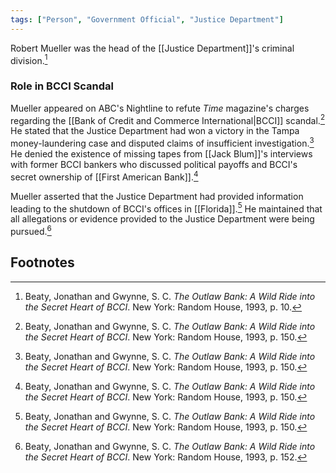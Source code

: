 ```yaml
---
tags: ["Person", "Government Official", "Justice Department"]
---
```

Robert Mueller was the head of the [[Justice Department]]'s criminal division.[^1]

### Role in BCCI Scandal

Mueller appeared on ABC's Nightline to refute *Time* magazine's charges regarding the [[Bank of Credit and Commerce International|BCCI]] scandal.[^2] He stated that the Justice Department had won a victory in the Tampa money-laundering case and disputed claims of insufficient investigation.[^3] He denied the existence of missing tapes from [[Jack Blum]]'s interviews with former BCCI bankers who discussed political payoffs and BCCI's secret ownership of [[First American Bank]].[^4]

Mueller asserted that the Justice Department had provided information leading to the shutdown of BCCI's offices in [[Florida]].[^5] He maintained that all allegations or evidence provided to the Justice Department were being pursued.[^6]

## Footnotes

[^1]: Beaty, Jonathan and Gwynne, S. C. *The Outlaw Bank: A Wild Ride into the Secret Heart of BCCI*. New York: Random House, 1993, p. 10.
[^2]: Beaty, Jonathan and Gwynne, S. C. *The Outlaw Bank: A Wild Ride into the Secret Heart of BCCI*. New York: Random House, 1993, p. 150.
[^3]: Beaty, Jonathan and Gwynne, S. C. *The Outlaw Bank: A Wild Ride into the Secret Heart of BCCI*. New York: Random House, 1993, p. 150.
[^4]: Beaty, Jonathan and Gwynne, S. C. *The Outlaw Bank: A Wild Ride into the Secret Heart of BCCI*. New York: Random House, 1993, p. 150.
[^5]: Beaty, Jonathan and Gwynne, S. C. *The Outlaw Bank: A Wild Ride into the Secret Heart of BCCI*. New York: Random House, 1993, p. 150.
[^6]: Beaty, Jonathan and Gwynne, S. C. *The Outlaw Bank: A Wild Ride into the Secret Heart of BCCI*. New York: Random House, 1993, p. 152.
